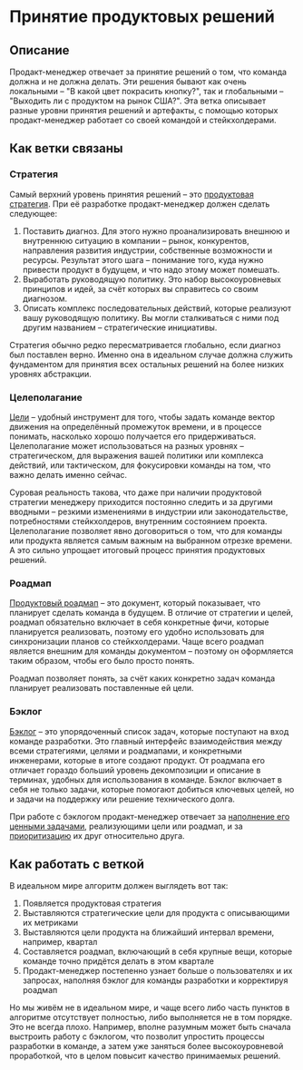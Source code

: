 # Принятие продуктовых решений
## Описание
Продакт-менеджер отвечает за принятие решений о том, что команда должна и не должна делать. Эти решения бывают как очень локальными – "В какой цвет покрасить кнопку?", так и глобальными – "Выходить ли с продуктом на рынок США?". Эта ветка описывает разные уровни принятия решений и артефакты, с помощью которых продакт-менеджер работает со своей командой и стейкхолдерами.

## Как ветки связаны
### Стратегия
Самый верхний уровень принятия решений – это [продуктовая стратегия](/roles/product-owner/product-decisions/product-strategy.html). При её разработке продакт-менеджер должен сделать следующее:
1. Поставить диагноз. Для этого нужно проанализировать внешнюю и внутреннюю ситуацию в компании – рынок, конкурентов, направления развития индустрии, собственные возможности и ресурсы. Результат этого шага – понимание того, куда нужно привести продукт в будущем, и что надо этому может помешать.
2. Выработать руководящую политику. Это набор высокоуровневых принципов и идей, за счёт которых вы справитесь со своим диагнозом.
3. Описать комплекс последовательных действий, которые реализуют вашу руководящую политику. Вы могли сталкиваться с ними под другим названием – стратегические инициативы.

Стратегия обычно редко пересматривается глобально, если диагноз был поставлен верно. Именно она в идеальном случае должна служить фундаментом для принятия всех остальных решений на более низких уровнях абстракции.

### Целеполагание
[Цели](/roles/product-owner/product-decisions/goal-setting.html) – удобный инструмент для того, чтобы задать команде вектор движения на определённый промежуток времени, и в процессе понимать, насколько хорошо получается его придерживаться. Целеполагание может использоваться на разных уровнях – стратегическом, для выражения вашей политики или комплекса действий, или тактическом, для фокусировки команды на том, что важно делать именно сейчас.

Суровая реальность такова, что даже при наличии продуктовой стратегии менеджеру приходится постоянно следить и за другими вводными – резкими изменениями в индустрии или законодательстве, потребностями стейкхолдеров, внутренним состоянием проекта. Целеполагание позволяет явно договориться о том, что для команды или продукта является самым важным на выбранном отрезке времени. А это сильно упрощает итоговый процесс принятия продуктовых решений.

### Роадмап
[Продуктовый роадмап](/roles/product-owner/product-decisions/roadmap-management.html) – это документ, который показывает, что планирует сделать команда в будущем. В отличие от стратегии и целей, роадмап обязательно включает в себя конкретные фичи, которые планируется реализовать, поэтому его удобно использовать для синхронизации планов со стейкхолдерами. Чаще всего роадмап является внешним для команды документом – поэтому он оформляется таким образом, чтобы его было просто понять.

Роадмап позволяет понять, за счёт каких конкретно задач команда планирует реализовать поставленные ей цели.

### Бэклог
[Бэклог](backlog-generation) – это упорядоченный список задач, которые поступают на вход команде разработки. Это главный интерфейс взаимодействия между всеми стратегиями, целями и роадмапами, и конкретными инженерами, которые в итоге создают продукт. От роадмапа его отличает гораздо больший уровень декомпозиции и описание в терминах, удобных для использования в команде. Бэклог включает в себя не только задачи, которые помогают добиться ключевых целей, но и задачи на поддержку или решение технического долга.

При работе с бэклогом продакт-менеджер отвечает за [наполнение его ценными задачами](/roles/product-owner/product-decisions/product-backlog-management/backlog-generation.html), реализующими цели или роадмап, и за [приоритизацию](/roles/product-owner/product-decisions/product-backlog-management/backlog-prioritization.html) их друг относительно друга.

## Как работать с веткой
В идеальном мире алгоритм должен выглядеть вот так:
1. Появляется продуктовая стратегия
2. Выставляются стратегические цели для продукта с описывающими их метриками
3. Выставляются цели продукта на ближайший интервал времени, например, квартал
4. Составляется роадмап, включающий в себя крупные вещи, которые команде точно придётся делать в этом квартале
5. Продакт-менеджер постепенно узнает больше о пользователях и их запросах, наполняя бэклог для команды разработки и корректируя роадмап

Но мы живём не в идеальном мире, и чаще всего либо часть пунктов в алгоритме отсутствует полностью, либо выполняется не в том порядке. Это не всегда плохо. Например, вполне разумным может быть сначала выстроить работу с бэклогом, что позволит упростить процессы разработки в команде, а затем уже заняться более высокоуровневой проработкой, что в целом повысит качество принимаемых решений.
